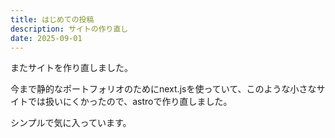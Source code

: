 ```yaml
---
title: はじめての投稿
description: サイトの作り直し
date: 2025-09-01
---
```

またサイトを作り直しました。

今まで静的なポートフォリオのためにnext.jsを使っていて、このような小さなサイトでは扱いにくかったので、astroで作り直しました。

シンプルで気に入っています。